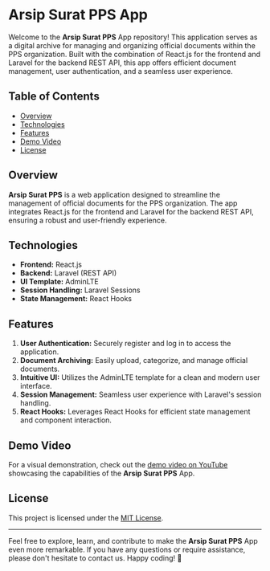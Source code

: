 # Arsip Surat PPS App

Welcome to the **Arsip Surat PPS** App repository! This application serves as a digital archive for managing and organizing official documents within the PPS organization. Built with the combination of React.js for the frontend and Laravel for the backend REST API, this app offers efficient document management, user authentication, and a seamless user experience.

## Table of Contents

- [Overview](#overview)
- [Technologies](#technologies)
- [Features](#features)
- [Demo Video](#demo-video)
- [License](#license)

## Overview

**Arsip Surat PPS** is a web application designed to streamline the management of official documents for the PPS organization. The app integrates React.js for the frontend and Laravel for the backend REST API, ensuring a robust and user-friendly experience.

## Technologies

- **Frontend:** React.js
- **Backend:** Laravel (REST API)
- **UI Template:** AdminLTE
- **Session Handling:** Laravel Sessions
- **State Management:** React Hooks

## Features

1. **User Authentication:** Securely register and log in to access the application.
2. **Document Archiving:** Easily upload, categorize, and manage official documents.
3. **Intuitive UI:** Utilizes the AdminLTE template for a clean and modern user interface.
4. **Session Management:** Seamless user experience with Laravel's session handling.
5. **React Hooks:** Leverages React Hooks for efficient state management and component interaction.

## Demo Video

For a visual demonstration, check out the [demo video on YouTube](https://youtu.be/GbsFKg7L3Dw) showcasing the capabilities of the **Arsip Surat PPS** App.

## License

This project is licensed under the [MIT License](LICENSE).

---

Feel free to explore, learn, and contribute to make the **Arsip Surat PPS** App even more remarkable. If you have any questions or require assistance, please don't hesitate to contact us. Happy coding! 🚀